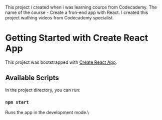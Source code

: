 This project i created when i was learning cource from Codecademy.
The name of the course - Create a fron-end app with React.
I created this project wathing videos from Codecademy specialist.


# Getting Started with Create React App

This project was bootstrapped with [Create React App](https://github.com/facebook/create-react-app).

## Available Scripts

In the project directory, you can run:

### `npm start`

Runs the app in the development mode.\

























